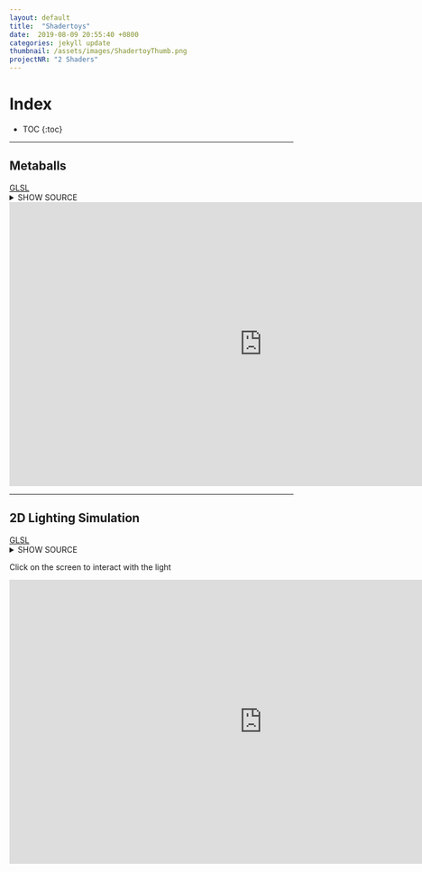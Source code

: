 ```yaml
---
layout: default
title:  "Shadertoys"
date:  2019-08-09 20:55:40 +0800
categories: jekyll update
thumbnail: /assets/images/ShadertoyThumb.png
projectNR: "2 Shaders"
---
```


# Index
* TOC
{:toc}

---

## Metaballs
<div markdown="0" class = "tagContainer">
<a href="#" class = "glslTag">GLSL</a>
</div>
<details><summary>SHOW SOURCE</summary>

<p>
{% include metaballShader.txt %}
</p>
</details>


<iframe width="896" height="504" frameborder="0" src="https://www.shadertoy.com/embed/wsVczw?gui=true&t=10&paused=true&muted=false" allowfullscreen></iframe>

---

## 2D Lighting Simulation
<div markdown="0" class = "tagContainer">
<a href="#" class = "glslTag">GLSL</a>
</div>
<details><summary>SHOW SOURCE</summary>
<p>
{% include 2dLightShader.txt %}
</p>
</details>

Click on the screen to interact with the light

<iframe width="896" height="504" frameborder="0" src="https://www.shadertoy.com/embed/wdycRm?gui=true&t=10&paused=true&muted=false" allowfullscreen></iframe>